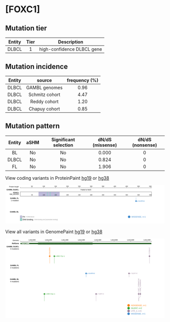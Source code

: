 # [FOXC1]

## Mutation tier

|Entity|Tier|Description               |
|:------:|:----:|--------------------------|
|DLBCL |1   |high-confidence DLBCL gene|
## Mutation incidence

|Entity|source        |frequency (%)|
|:------:|:--------------:|:-------------:|
|DLBCL |GAMBL genomes |0.96         |
|DLBCL |Schmitz cohort|4.47         |
|DLBCL |Reddy cohort  |1.20         |
|DLBCL |Chapuy cohort |0.85         |

## Mutation pattern

|Entity|aSHM|Significant selection|dN/dS (missense)|dN/dS (nonsense)|
|:------:|:----:|:---------------------:|:----------------:|:----------------:|
|BL    |No  |No                   |0.000           |0               |
|DLBCL |No  |No                   |0.824           |0               |
|FL    |No  |No                   |1.906           |0               |



View coding variants in ProteinPaint [hg19](https://www.bcgsc.ca/downloads/morinlab/GAMBL/test/genes/FOXC1_protein.html)  or [hg38](https://www.bcgsc.ca/downloads/morinlab/GAMBL/test/genes/FOXC1_protein_hg38.html)

![image](images/proteinpaint/FOXC1_NM_001453.svg)

View all variants in GenomePaint [hg19](https://www.bcgsc.ca/downloads/morinlab/GAMBL/test/genes/FOXC1.html)  or [hg38](https://www.bcgsc.ca/downloads/morinlab/GAMBL/test/genes/FOXC1_hg38.html)

![image](images/proteinpaint/FOXC1.svg)
